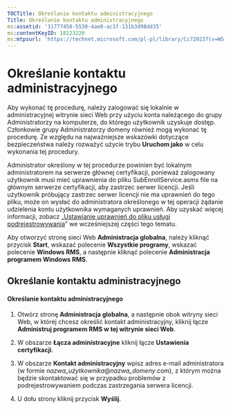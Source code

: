 ```yaml
---
TOCTitle: Określanie kontaktu administracyjnego
Title: Określanie kontaktu administracyjnego
ms:assetid: '31777458-5530-4ae0-ac1f-131b3d98dd35'
ms:contentKeyID: 18123220
ms:mtpsurl: 'https://technet.microsoft.com/pl-pl/library/Cc720237(v=WS.10)'
---
```


Określanie kontaktu administracyjnego
=====================================

Aby wykonać tę procedurę, należy zalogować się lokalnie w administracyjnej witrynie sieci Web przy użyciu konta należącego do grupy Administratorzy na komputerze, do którego użytkownik uzyskuje dostęp. Członkowie grupy Administratorzy domeny również mogą wykonać tę procedurę. Ze względu na najważniejsze wskazówki dotyczące bezpieczeństwa należy rozważyć użycie trybu **Uruchom jako** w celu wykonania tej procedury.

Administrator określony w tej procedurze powinien być lokalnym administratorem na serwerze głównej certyfikacji, ponieważ zalogowany użytkownik musi mieć uprawnienia do pliku SubEnrollService.asmx file na głównym serwerze certyfikacji, aby zastrzec serwer licencji. Jeśli użytkownik próbujący zastrzec serwer licencji nie ma uprawnień do tego pliku, może on wysłać do administratora określonego w tej operacji żądanie udzielenia kontu użytkownika wymaganych uprawnień. Aby uzyskać więcej informacji, zobacz „[Ustawianie uprawnień do pliku usługi podrejestrowywania](https://technet.microsoft.com/737bb69b-fe26-4057-9569-e632f7bbf295)” we wcześniejszej części tego tematu.

Aby otworzyć stronę sieci Web **Administracja globalna**, należy kliknąć przycisk **Start**, wskazać polecenie **Wszystkie programy**, wskazać polecenie **Windows RMS**, a następnie kliknąć polecenie **Administracja programem Windows RMS**.

Określanie kontaktu administracyjnego
-------------------------------------

#### Określanie kontaktu administracyjnego

1.  Otwórz stronę **Administracja globalna**, a następnie obok witryny sieci Web, w której chcesz określić kontakt administracyjny, kliknij łącze **Administruj programem RMS w tej witrynie sieci Web**.

2.  W obszarze **Łącza administracyjne** kliknij łącze **Ustawienia certyfikacji**.

3.  W obszarze **Kontakt administracyjny** wpisz adres e-mail administratora (w formie *nazwa\_użytkownika*@*nazwa\_domeny*.com), z którym można będzie skontaktować się w przypadku problemów z podrejestrowywaniem podczas zastrzegania serwera licencji.

4.  U dołu strony kliknij przycisk **Wyślij**.
